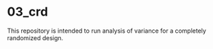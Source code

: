 # 03_crd

This repository is intended to run analysis of variance for a completely randomized design.


